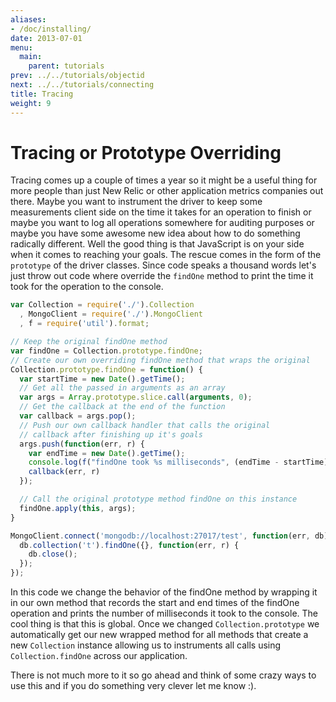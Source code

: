 ```yaml
---
aliases:
- /doc/installing/
date: 2013-07-01
menu:
  main:
    parent: tutorials
prev: ../../tutorials/objectid
next: ../../tutorials/connecting
title: Tracing
weight: 9
---
```

# Tracing or Prototype Overriding

Tracing comes up a couple of times a year so it might be a useful thing for more people than just New Relic or other application metrics companies out there. Maybe you want to instrument the driver to keep some measurements client side on the time it takes for an operation to finish or maybe you want to log all operations somewhere for auditing purposes or maybe you have some awesome new idea about how to do something radically different. Well the good thing is that JavaScript is on your side when it comes to reaching your goals. The rescue comes in the form of the `prototype` of the driver classes. Since code speaks a thousand words let's just throw out code where override the `findOne` method to print the time it took for the operation to the console.

```javascript
var Collection = require('./').Collection
  , MongoClient = require('./').MongoClient
  , f = require('util').format;

// Keep the original findOne method
var findOne = Collection.prototype.findOne;
// Create our own overriding findOne method that wraps the original
Collection.prototype.findOne = function() {
  var startTime = new Date().getTime();
  // Get all the passed in arguments as an array
  var args = Array.prototype.slice.call(arguments, 0);
  // Get the callback at the end of the function
  var callback = args.pop();
  // Push our own callback handler that calls the original 
  // callback after finishing up it's goals
  args.push(function(err, r) {
    var endTime = new Date().getTime();
    console.log(f("findOne took %s milliseconds", (endTime - startTime)))
    callback(err, r)
  });

  // Call the original prototype method findOne on this instance
  findOne.apply(this, args);
}

MongoClient.connect('mongodb://localhost:27017/test', function(err, db) {
  db.collection('t').findOne({}, function(err, r) {
    db.close();
  });
});
```

In this code we change the behavior of the findOne method by wrapping it in our own method that records the start and end times of the findOne operation and prints the number of milliseconds it took to the console. The cool thing is that this is global. Once we changed `Collection.prototype` we automatically get our new wrapped method for all methods that create a new `Collection` instance allowing us to instruments all calls using `Collection.findOne` across our application.

There is not much more to it so go ahead and think of some crazy ways to use this and if you do something very clever let me know :).
